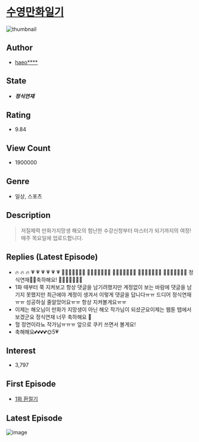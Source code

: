 # [수영만화일기](https://comic.naver.com/bestChallenge/list?titleId=720220)
![thumbnail](https://image-comic.pstatic.net/user_contents_data/challenge_comic/2018/12/06/321693/thumbnail_202x164d593ac1a_f75b_462b_8f33_7a2cbd7c2457_00000059.JPEG)

## Author
- [haeo****](https://comic.naver.com/artistTitle?id=321693)

## State
- ***정식연재***

## Rating
- 9.84

## View Count
- 1900000

## Genre
- 일상, 스포츠

## Description
> 저질체력 만화가지망생 해오의 험난한 수강신청부터 마스터가 되기까지의 여정! 매주 목요일에 업로드합니다.

## Replies (Latest Episode)
- 🔥 🔥 🔥 💗 💗 💗 💗 💗 💗 🎂🎂🎂🎂🎂🎂🎂 🎀🎀🎀🎀🎀🎀🎀 🍰🍰🍰🍰🍰🍰🍰 🎂🎂🎂🎂🎂🎂🎂 🍰🍰🍰🍰🍰🍰🍰 정식연재💓💓축하해요! 🎉🎉🎉🎉🎉🎉🎉
- 1화 때부터 쭉 지켜보고 항상 댓글을 남기려했지만 계정없이 보는 바람에 댓글을 남기지 못했지만 최근에야 계정이 생겨서 이렇게 댓글을 답니다ㅠㅠ 드디어 정식연재ㅠㅠ 성공하실 줄알았어요ㅠㅠ 항상 지켜볼게요ㅠㅠ
- 이제는 해오님이 만화가 지망생이 아닌 해오 작가님이 되셨군요이제는 웹툰 탭에서 보겠군요 정식연재 너무 축하해요 🎉
- 헐 정연이라뇨 작가님ㅠㅠㅠ 앞으로 쿠키 쓰면서 볼게요!
- 축해해요💕💕💕💕🌞5💗

## Interest
- 3,797

## First Episode
- [1화 환절기](https://comic.naver.com/bestChallenge/detail?titleId=720220&no=1)

## Latest Episode
![image](https://image-comic.pstatic.net/user_contents_data/challenge_comic/2021/03/21/321693/upload_3833750081952245048.jpeg)
